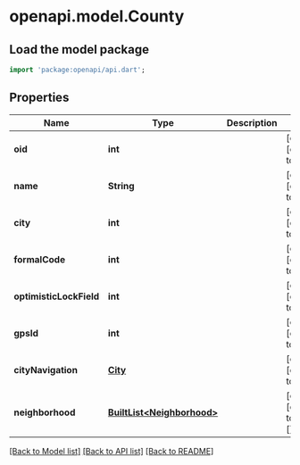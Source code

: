 # openapi.model.County

## Load the model package
```dart
import 'package:openapi/api.dart';
```

## Properties
Name | Type | Description | Notes
------------ | ------------- | ------------- | -------------
**oid** | **int** |  | [optional] [default to null]
**name** | **String** |  | [optional] [default to null]
**city** | **int** |  | [optional] [default to null]
**formalCode** | **int** |  | [optional] [default to null]
**optimisticLockField** | **int** |  | [optional] [default to null]
**gpsId** | **int** |  | [optional] [default to null]
**cityNavigation** | [**City**](City.md) |  | [optional] [default to null]
**neighborhood** | [**BuiltList&lt;Neighborhood&gt;**](Neighborhood.md) |  | [optional] [default to const []]

[[Back to Model list]](../README.md#documentation-for-models) [[Back to API list]](../README.md#documentation-for-api-endpoints) [[Back to README]](../README.md)


